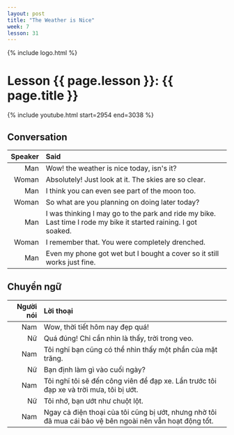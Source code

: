 ```yaml
---
layout: post
title: "The Weather is Nice"
week: 7
lesson: 31
---
```


{% include logo.html %}
  
# Lesson {{ page.lesson }}: {{ page.title }}

{% include youtube.html start=2954 end=3038 %}

## Conversation

Speaker | Said
---: | :---
Man | Wow! the weather is nice today, isn's it?
Woman | Absolutely! Just look at it. The skies are so clear.
Man | I think you can even see part of the moon too.
Woman | So what are you planning on doing later today?
Man | I was thinking I may go to the park and ride my bike. Last time I rode my bike it started raining. I got soaked.
Woman | I remember that. You were completely drenched.
Man | Even my phone got wet but I bought a cover so it still works just fine.

## Chuyển ngữ

Người nói | Lời thoại
---: | :---
Nam | Wow, thời tiết hôm nay đẹp quá!
Nữ | Quá đúng! Chỉ cần nhìn là thấy, trời trong veo.
Nam | Tôi nghĩ bạn cũng có thể nhìn thấy một phần của mặt trăng.
Nữ | Bạn định làm gì vào cuối ngày?
Nam | Tôi nghĩ tôi sẽ đến công viên để đạp xe. Lần trước tôi đạp xe và trời mưa, tôi bị ướt.
Nữ | Tôi nhớ, bạn ướt như chuột lột.
Nam | Ngay cả điện thoại của tôi cũng bị ướt, nhưng nhờ tôi đã mua cái bảo vệ bên ngoài nên vẫn hoạt động tốt.

